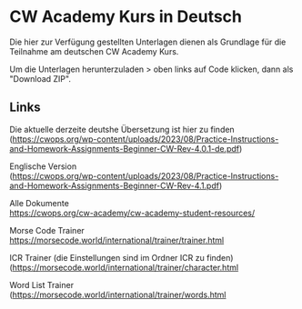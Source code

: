 # CW Academy Kurs in Deutsch

Die hier zur Verfügung gestellten Unterlagen dienen als Grundlage für die Teilnahme am deutschen CW Academy Kurs.

Um die Unterlagen herunterzuladen > oben links auf Code klicken, dann als "Download ZIP".

## Links

Die aktuelle derzeite deutshe Übersetzung ist hier zu finden  
(https://cwops.org/wp-content/uploads/2023/08/Practice-Instructions-and-Homework-Assignments-Beginner-CW-Rev-4.0.1-de.pdf)

Englische Version  
(https://cwops.org/wp-content/uploads/2023/08/Practice-Instructions-and-Homework-Assignments-Beginner-CW-Rev-4.1.pdf)

Alle Dokumente  
https://cwops.org/cw-academy/cw-academy-student-resources/

Morse Code Trainer  
https://morsecode.world/international/trainer/trainer.html

ICR Trainer (die Einstellungen sind im Ordner ICR zu finden)  
(https://morsecode.world/international/trainer/character.html

Word List Trainer  
(https://morsecode.world/international/trainer/words.html
